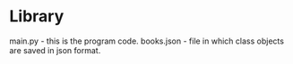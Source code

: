 # Library

main.py    - this is the program code. 
books.json - file in which class objects are saved in json format.
